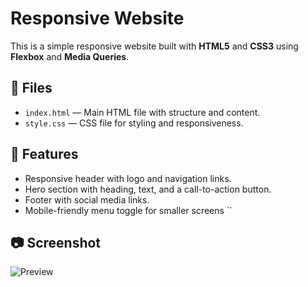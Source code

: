 # Responsive Website

This is a simple responsive website built with **HTML5** and **CSS3** using **Flexbox** and **Media Queries**.

## 📂 Files
- `index.html` — Main HTML file with structure and content.
- `style.css` — CSS file for styling and responsiveness.

## 🚀 Features
- Responsive header with logo and navigation links.
- Hero section with heading, text, and a call-to-action button.
- Footer with social media links.
- Mobile-friendly menu toggle for smaller screens
   ``

## 📷 Screenshot
![Preview](https://via.placeholder.com/1200x600)

